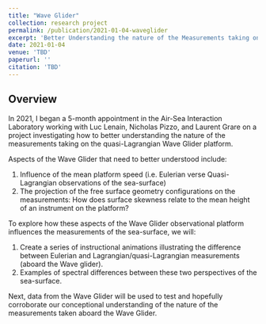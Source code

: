 ```yaml
---
title: "Wave Glider"
collection: research project
permalink: /publication/2021-01-04-waveglider
excerpt: 'Better Understanding the nature of the Measurements taking on the Wave Glider Platform.'
date: 2021-01-04
venue: 'TBD'
paperurl: ''
citation: 'TBD'
---
```

## Overview

In 2021, I began a 5-month appointment in the Air-Sea Interaction Laboratory working with Luc Lenain, Nicholas Pizzo, and Laurent Grare on a project investigating how to better
understanding the nature of the measurements taking on the quasi-Lagrangian Wave Glider platform. 

Aspects of the Wave Glider that need to better understood include: 

1. Influence of the mean platform speed (i.e. Eulerian verse Quasi-Lagrangian observations of the sea-surface) 
2. The projection of the free surface geometry configurations on the measurements: How does surface skewness relate to the mean height of an instrument on the platform? 

To explore how these aspects of the Wave Glider observational platform influences the measurements of the sea-surface, we will: 

1. Create a series of instructional animations illustrating the difference between Eulerian and Lagrangian/quasi-Lagrangian measurements (aboard the Wave glider). 
2. Examples of spectral differences between these two perspectives of the sea-surface. 

Next, data from the Wave Glider will be used to test and hopefully corroborate our conceptional understanding of the nature of the measurements taken aboard the Wave Glider. 
